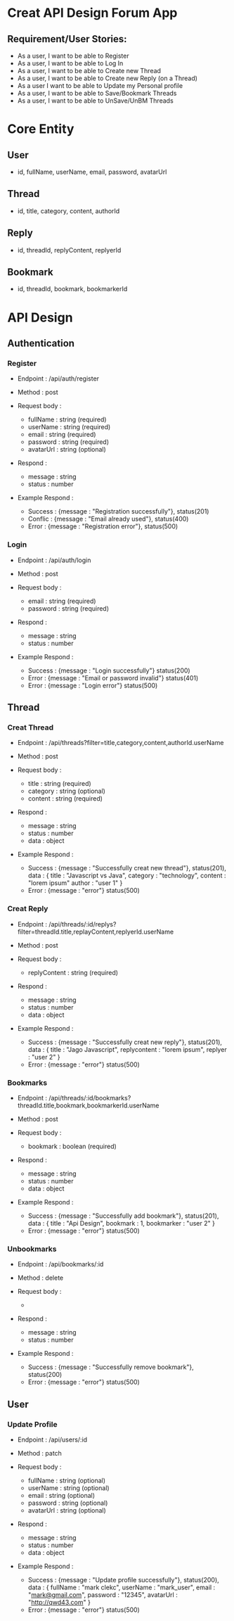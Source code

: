 # Creat API Design Forum App

## Requirement/User Stories:

- As a user, I want to be able to Register
- As a user, I want to be able to Log In
- As a user, I want to be able to Create new Thread
- As a user, I want to be able to Create new Reply (on a Thread)
- As a user I want to be able to Update my Personal profile
- As a user, I want to be able to Save/Bookmark Threads
- As a user, I want to be able to UnSave/UnBM Threads

# Core Entity

## User
- id, fullName, userName, email, password, avatarUrl

## Thread
- id, title, category, content, authorId

## Reply
- id, threadId, replyContent, replyerId

## Bookmark
- id, threadId, bookmark, bookmarkerId

# API Design

## Authentication

### Register

- Endpoint : /api/auth/register
- Method : post

- Request body :

  - fullName : string (required)
  - userName : string (required)
  - email : string (required)
  - password : string (required)
  - avatarUrl : string (optional)

- Respond :

  - message : string
  - status : number

- Example Respond :
  - Success : {message : "Registration successfully"}, status(201)
  - Conflic : {message : "Email already used"}, status(400)
  - Error : {message : "Registration error"}, status(500)

### Login

- Endpoint : /api/auth/login
- Method : post

- Request body :

  - email : string (required)
  - password : string (required)

- Respond :

  - message : string
  - status : number

- Example Respond :
  - Success : {message : "Login successfully"} status(200)
  - Error : {message : "Email or password invalid"} status(401)
  - Error : {message : "Login error"} status(500)

## Thread

### Creat Thread

- Endpoint : /api/threads?filter=title,category,content,authorId.userName
- Method : post

- Request body :

  - title : string (required)
  - category : string (optional)
  - content : string (required)

- Respond :

  - message : string
  - status : number
  - data : object

- Example Respond :
  - Success : {message : "Successfully creat new thread"}, status(201), data : {
    title : "Javascript vs Java",
    category : "technology",
    content : "lorem ipsum"
    author : "user 1"
    }
  - Error : {message : "error"} status(500)

### Creat Reply

- Endpoint : /api/threads/:id/replys?filter=threadId.title,replayContent,replyerId.userName
- Method : post

- Request body :

  - replyContent : string (required)

- Respond :

  - message : string
  - status : number
  - data : object

- Example Respond :
  - Success : {message : "Successfully creat new reply"}, status(201), data : {
    title : "Jago Javascript",
    replycontent : "lorem ipsum",
    replyer : "user 2"
    }
  - Error : {message : "error"} status(500)

### Bookmarks

- Endpoint : /api/threads/:id/bookmarks?threadId.title,bookmark,bookmarkerId.userName
- Method : post

- Request body :

  - bookmark : boolean (required)

- Respond :

  - message : string
  - status : number
  - data : object

- Example Respond :
  - Success : {message : "Successfully add bookmark"}, status(201), data : {
    title : "Api Design",
    bookmark : 1,
    bookmarker : "user 2"
    }
  - Error : {message : "error"} status(500)

### Unbookmarks

- Endpoint : /api/bookmarks/:id
- Method : delete

- Request body :

  -

- Respond :

  - message : string
  - status : number

- Example Respond :
  - Success : {message : "Successfully remove bookmark"}, status(200)
  - Error : {message : "error"} status(500)

## User

### Update Profile

- Endpoint : /api/users/:id
- Method : patch

- Request body :

  - fullName : string (optional)
  - userName : string (optional)
  - email : string (optional)
  - password : string (optional)
  - avatarUrl : string (optional)

- Respond :

  - message : string
  - status : number
  - data : object

- Example Respond :
  - Success : {message : "Update profile successfully"}, status(200), data : {
    fullName : "mark clekc",
    userName : "mark_user",
    email : "mark@gmail.com",
    password : "12345",
    avatarUrl : "http://qwd43.com"
    }
  - Error : {message : "error"} status(500)
